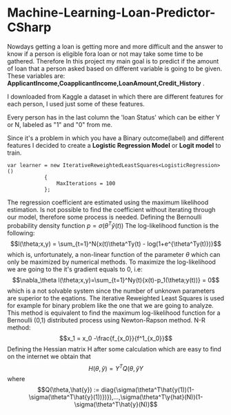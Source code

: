 # Machine-Learning-Loan-Predictor-CSharp
Nowdays getting a loan is getting more and more difficult and the answer to know if a person is eligible fora
loan or not may take some time to be gathered.
Therefore In this project my main goal is to predict if the amount of loan that a person asked based on
different variable is going to be given.
These variables are: 
**ApplicantIncome,CoapplicantIncome,LoanAmount,Credit_History** .

I downloaded from Kaggle a dataset in which there are different features for each person, I used just some of these features.

Every person has in the last column the 'loan Status' which can be either Y or N, labeled as "1" and "0" from me.

Since it's a problem in which you have a Binary outcome(label) and different features I decided to create a **Logistic Regression Model** or **Logit model** to train.
```
var learner = new IterativeReweightedLeastSquares<LogisticRegression>()
            {
                MaxIterations = 100
            };
```
The regression coefficient are estimated using the maximum likelihood estimation. Is not possible to find the coefficient without iterating through our model, therefore some process is needed.
Defining the Bernoulli probability density function $p =\sigma(\theta^T\hat{y}(t))$
The log-likelihood function is the following:
$$l(\theta;x,y) = \sum_{t=1}^N{x(t)\theta^Ty(t) - log(1+e^{\theta^Ty(t)})}$$ which is, unfortunately, a non-linear function of the parameter $\theta$ which can only be maximized by numerical methods. To maximize the log-likelihood we are going to the it's gradient equals to 0, i.e:
$$\nabla_\theta l(\theta;x,y)=\sum_{t=1}^Ny(t){x(t)-p_1(\theta;y(t))} = 0$$ which is a not solvable system since the number of unknown parameters are superior to the eqations.
The iterative Reweighted Least Squares is used for example for binary problem like the one that we are going to analyze.
This method is equivalent to find the maximum log-likelihood function for a Bernoulli (0,1) distributed process using Newton-Rapson method.
N-R method:
$$x_1 = x_0 -\frac{f_{x_0}}{f^1_{x_0}}$$
Defining the Hessian matrix H after some calculation which are easy to find on the internet we obtain that $$H(\theta,\hat{y}) = Y^TQ(\theta,\hat{y}Y$$ where $$Q(\theta,\hat{y}) := diag{\sigma(\theta^T\hat{y(1))(1-\sigma(\theta^T\hat{y}(1))})}),...,\sigma(\theta^T\y{hat}(N))(1-\sigma(\theta^T\hat{y}(N))$$


